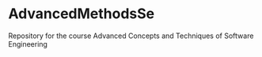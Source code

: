 # AdvancedMethodsSe
Repository for the course Advanced Concepts and Techniques of Software Engineering
